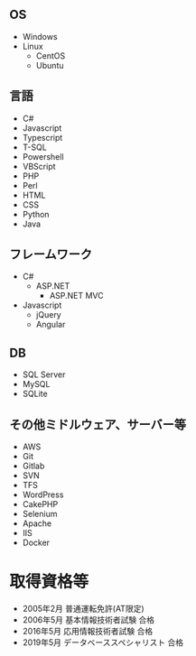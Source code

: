 ## OS
- Windows
- Linux
  - CentOS
  - Ubuntu

## 言語	
- C#
- Javascript
- Typescript
- T-SQL
- Powershell
- VBScript
- PHP
- Perl
- HTML
- CSS
- Python
- Java

## フレームワーク
- C#
  - ASP.NET
    - ASP.NET MVC
- Javascript
  - jQuery
  - Angular
 
## DB
- SQL Server
- MySQL
- SQLite

## その他ミドルウェア、サーバー等
- AWS
- Git
- Gitlab
- SVN
- TFS
- WordPress
- CakePHP
- Selenium
- Apache
- IIS
- Docker

# 取得資格等
- 2005年2月	普通運転免許(AT限定)
- 2006年5月	基本情報技術者試験 合格
- 2016年5月	応用情報技術者試験 合格
- 2019年5月	データベーススペシャリスト 合格
